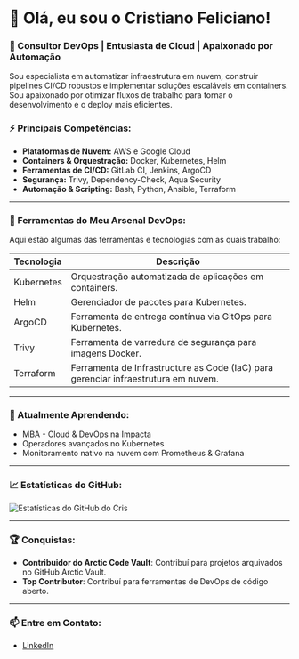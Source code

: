 # 👋 Olá, eu sou o Cristiano Feliciano! 

### 🚀 Consultor DevOps | Entusiasta de Cloud | Apaixonado por Automação

Sou especialista em automatizar infraestrutura em nuvem, construir pipelines CI/CD robustos e implementar soluções escaláveis em containers. Sou apaixonado por otimizar fluxos de trabalho para tornar o desenvolvimento e o deploy mais eficientes.

### ⚡ Principais Competências:
- **Plataformas de Nuvem:** AWS e Google Cloud
- **Containers & Orquestração:** Docker, Kubernetes, Helm
- **Ferramentas de CI/CD:** GitLab CI, Jenkins, ArgoCD
- **Segurança:** Trivy, Dependency-Check, Aqua Security
- **Automação & Scripting:** Bash, Python, Ansible, Terraform

---

### 🔧 Ferramentas do Meu Arsenal DevOps:
Aqui estão algumas das ferramentas e tecnologias com as quais trabalho:

| Tecnologia  | Descrição                                        |
|-------------|--------------------------------------------------|
| Kubernetes  | Orquestração automatizada de aplicações em containers. |
| Helm        | Gerenciador de pacotes para Kubernetes.          |
| ArgoCD      | Ferramenta de entrega contínua via GitOps para Kubernetes. |
| Trivy       | Ferramenta de varredura de segurança para imagens Docker. |
| Terraform   | Ferramenta de Infrastructure as Code (IaC) para gerenciar infraestrutura em nuvem. |

---

### 🌱 Atualmente Aprendendo:
- MBA - Cloud & DevOps na Impacta
- Operadores avançados no Kubernetes
- Monitoramento nativo na nuvem com Prometheus & Grafana

---

### 📈 Estatísticas do GitHub:
![Estatísticas do GitHub do Cris](https://github-readme-stats.vercel.app/api?username=crisfeliciano&show_icons=true&theme=radical)

---

### 🏆 Conquistas:
- **Contribuidor do Arctic Code Vault**: Contribuí para projetos arquivados no GitHub Arctic Vault.
- **Top Contributor**: Contribuí para ferramentas de DevOps de código aberto.

---

### 📫 Entre em Contato:
- [LinkedIn]([https://linkedin.com/in/seu-perfil](https://github.com/CrisFeliciano))

